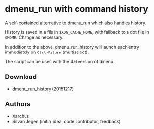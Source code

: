 dmenu\_run with command history
==============================

A self-contained alternative to dmenu\_run which also handles history.

History is saved in a file in `$XDG_CACHE_HOME`, with fallback to a dot
file in `$HOME`. Change as necessary.

In addition to the above, dmenu\_run\_history will launch each entry
immediately on `Ctrl-Return` (multiselect).

The script can be used with the 4.6 version of dmenu.

Download
--------
* [dmenu\_run\_history](dmenu_run_history) (20151217)

Authors
-------
* Xarchus
* Silvan Jegen (initial idea, code contributor, feedback)
